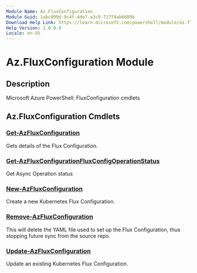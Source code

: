 ```yaml
---
Module Name: Az.FluxConfiguration
Module Guid: 1abc099d-9c4f-4de7-a3c9-71774ab6689b
Download Help Link: https://learn.microsoft.com/powershell/module/az.fluxconfiguration
Help Version: 1.0.0.0
Locale: en-US
---
```


# Az.FluxConfiguration Module
## Description
Microsoft Azure PowerShell: FluxConfiguration cmdlets

## Az.FluxConfiguration Cmdlets
### [Get-AzFluxConfiguration](Get-AzFluxConfiguration.md)
Gets details of the Flux Configuration.

### [Get-AzFluxConfigurationFluxConfigOperationStatus](Get-AzFluxConfigurationFluxConfigOperationStatus.md)
Get Async Operation status

### [New-AzFluxConfiguration](New-AzFluxConfiguration.md)
Create a new Kubernetes Flux Configuration.

### [Remove-AzFluxConfiguration](Remove-AzFluxConfiguration.md)
This will delete the YAML file used to set up the Flux Configuration, thus stopping future sync from the source repo.

### [Update-AzFluxConfiguration](Update-AzFluxConfiguration.md)
Update an existing Kubernetes Flux Configuration.


